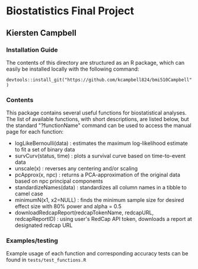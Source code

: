 # Biostatistics Final Project
## Kiersten Campbell

### Installation Guide
The contents of this directory are structured as an R package, which can easily be installed locally with the following command:

`devtools::install_git("https://github.com/kcampbell824/bmi510Campbell")`

### Contents
This package contains several useful functions for biostatistical analyses. The list of available functions, with short descriptions, are listed below, but the standard "?functionName" command can be used to access the manual page for each function:

- logLikeBernoulli(data) : estimates the maximum log-likelihood estimate to fit a set of binary data
- survCurv(status, time) : plots a survival curve based on time-to-event data
- unscale(x) : reverses any centering and/or scaling
- pcApprox(x, npc) : returns a PCA-approximation of the original data based on npc principal components
- standardizeNames(data) : standardizes all column names in a tibble to camel case
- minimumN(x1, x2=NULL) : finds the minimum sample size for desired effect size with 80% power and alpha = 0.5
- downloadRedcapReport(redcapTokenName, redcapURL, redcapReportID) : using user's RedCap API token, downloads a report at designated redcap URL

### Examples/testing
Example usage of each function and corresponding accuracy tests can be found in `tests/test_functions.R` 
